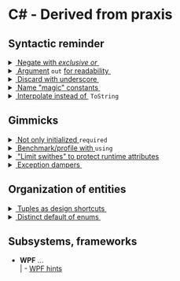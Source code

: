 # C# - Derived from praxis

## Syntactic reminder

<details>
<summary><ins>&nbsp;Negate with <i>exclusive or</i>&nbsp;</ins></summary>
&nbsp;

```diff csharp
-      isLoading = !isLoading // open for typos with other var
+      isLoading ^= true; // explicit inversion
+      isLoading = !offLoading // explicitly other var
```

```diff csharp
// Invert a longish chained property in legacy API:
-    Controller_A.CPU2.Circuits.TriggerY1.Input.S_plus = !Controller_A.CPU2.Circuits.TriggerV1.Input.S_plus;
// Have you noticed a typo (done on purpose), which can still designate a valid property
+    Controller_A.CPU2.Circuits.TriggerY1.Input.S_plus ^= true; // terser and "typo"-safe 
```

</details>

<details>
<summary><ins>&nbsp;Argument</ins> <code>out</code> <ins>for readability&nbsp;</ins></summary>
&nbsp;

```csharp
if (!PauseOver(out var remaining))
   _worker.Sleep(remaining);
```

Can also be an exception damper (see in _Gimmicks_ below).

</details>

<details>
<summary><ins>&nbsp;Discard with underscore&nbsp;</ins></summary>
&nbsp;

```csharp
 // Remove visual noise of nominal arguments
  void OnMouseMove(object _, EventArgs __) { MyApp.Unfreeze(); };
// explicitly tells that signature parameters aren't used
```

 ```csharp
 // to point that return value isn't required or a method/constructor is called for side-effect only
 _ = myShoppingCart.Pay(); // users don't care for the receipt returned 
 _ = new ResourceBlocker(filename); // stub objects (e.g. to invoke and prove constructor logic only) 
```
  
+ But not always the best choice
  
```csharp
// null guard with *null-coalescing* ...
_ = myOrder?? throw new ArgumentNullException(nameof(myOrder)); 
// ... has a readable and shorter way
ArgumentNullException.ThrowIfNull(myOrder);
```
  
+ Not a discard but pleasing

```csharp
const int milesToMars_CloseApproach = 38_600_000;
var rfidTagFilter = 0b_0111_1100_0100_0011;
```

</details>

<details>
<summary><ins>&nbsp;Name "magic" constants&nbsp;</ins></summary>
&nbsp;

Making a "magic value" to constants or predefined values doesn't clean the code unless named good.   
  
```diff csharp
-     legacySystem.ModuleD1.Abracadabra = true; // specifies that text input is treated as case-sensitive
+     const bool InputIsCaseSensitive = true;
+     legacySystem.ModuleD1.Abracadabra = InputIsCaseSensitive;
```
```diff csharp
-     const int popupDuration = 3200;
-     Info(shortMessage).Popup(popupDuration); 
+     Info(shortMessage).Popup(Ux.MinToNoticePrompt.Milliseconds);
```
</details>

<details>
<summary><ins>&nbsp;Interpolate instead of&nbsp;</ins>&nbsp;<code>ToString</code></summary>
&nbsp;

```diff csharp
-    throw new ArgumentException(state.ToString());
// shorter and the message can be easily decorated with text
+    throw new ArgumentException($"{state}")); 
```

</details>

## Gimmicks

<details>
<summary><ins>&nbsp;Not only initialized&nbsp;</ins><code>required</code></summary>
&nbsp;

A `required` field must be set on its parent instantiation. It's not possible in many scenarios (e.g. _builder_, lazy, on demand).

[Clay in use-dev](https://github.com/Kyriosity/use-dev/blob/main/src/TuttiFrutti/AbcChrono/Models/Hap.cs) shows a custom workaround.
```csharp
 UnixYear => _unixYear ?? NotSet.Throw(UnixYear);
```
</details>

<details>
<summary><ins>&nbsp;Benchmark/profile with&nbsp;</ins><code>using</code></summary>
&nbsp;

```csharp
using (var benchmark = new Benchmark()) {
    // benchmarked flow here
}

class Benchmark : IDisposable
{
   string _caller;

   public Benchmark([CallerMemberName] string caller = "<undefined>") {
      _caller = caller;
      // Start logging/profiling
   }    

   public void Dispose() {
      // stop logging/profiling
   }
}
```
</details>

<details>
<summary><ins>&nbsp;"Limit swithes" to protect runtime attributes</code></summary>
&nbsp;

Attributes as [CallerMemberName](https://learn.microsoft.com/dotnet/api/system.runtime.compilerservices.callermembernameattribute)<sup>🔗</sup> or [CallerArgumentExpression](https://learn.microsoft.com/dotnet/api/system.runtime.compilerservices.callerargumentexpressionattribute)<sup>🔗</sup> set value in runtime but you can't rely on them since they caller may accidentely overwrite the values (which tastes as a flaw). 

Instead of the rest discussion i'd better propose an imperfect workaround in this [clay test](https://github.com/Kyriosity/use-dev/blob/main/src/TuttiFrutti/ClayTests/Errors/99\)MiscDemos.cs).

</details>

<details>
<summary>
   <ins>&nbsp;Exception dampers&nbsp;</ins>
</summary>
&nbsp;

It's absolutely legal to write `throw` in any C# method, but there may be motives to delegate exceptions up:

* Other concurrent methods (not only parallel) may throw and better the caller accumulates and weights exceptions without heavy `catch` for each.
* You'd like to explicitly tell code readers what a method may throw (akin to signature in Java).
* Method unconditionally does throw and any return value (also `void`) deceives.

```csharp

ArgumentException BlockHack(params string[] args);
void Interpolate(PixelArea area, out ResourceException? exception);
bool TryParse(string raw, out ThisProjectException? exception); 
bool TryParse(string raw, out FormatException? exception, out ThisProjectException? exception); 
```

</details>

## Organization of entities

<details>
<summary><ins>&nbsp;Tuples as design shortcuts&nbsp;</ins></summary>
&nbsp;

Piles of interfaces, classes, and structs for every single trifle may obscure the contours of OOD, and their maintenance distracts from design. Then sparsely applied _named tuples_ are a rational compromise.

```csharp
...
(int width, int depth, int height, DateTime availableFrom) FindMinPackageBox(Product[] products);
...
if (storehouse.FindMinPackage(goods).availableFrom < DateTime.Today.AddDays(3)) {
    goods.PremiumSupply = true;
... 
```

Further use is to streamline assignments:

```diff
// Given a chess game log ...
 chessGame.Move = "c5";
// .. you'd like to annotate moves
- chessGame.Move.Code = "c5";
- chessGame.Move.Comment = "Sicilian Defence";
- chessGame.Move.Timestamp = DateTime.Now; 
+ chessGame.Move = ("c5", "Sicilian Defence", DateTime.Now);
```

Unrestricted tuples, named or not, will be great helpers for prototyping code contracts until they solidify into interfaces and definitions. And with C#12 you can define tuples in namespaces (in global using too):

```csharp
using Book = (string title, short year, (string Name, string Surname) author);
```

</details>

<details>
<summary><ins>&nbsp;Distinct default of enums&nbsp;</ins></summary>
&nbsp;

Reserve, when appropriate, _none_, _undefined_ or _unknown_ as zero-value to prevent unexpected default assignment and consequent bugs.
```csharp
enum FundamentalStatesOfMatter
{
    Unknown, // implicitly = 0,
    Solid, // won't be assigned by default, e.g. to a motor coolant
    Liquid,
    Gas,
    Plasma
}
```

</details>

## Subsystems, frameworks

+ **WPF** ...\
| - [WPF hints](../wpf/README+/wpf-hints.md)

